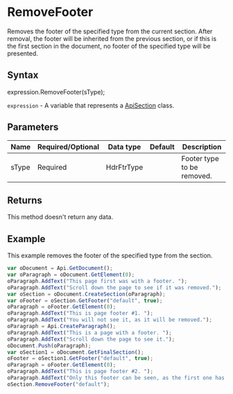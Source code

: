 # RemoveFooter

Removes the footer of the specified type from the current section. After removal, the footer will be inherited from the previous section, or if this is the first section in the document, no footer of the specified type will be presented.

## Syntax

expression.RemoveFooter(sType);

`expression` - A variable that represents a [ApiSection](../ApiSection.md) class.

## Parameters

| **Name** | **Required/Optional** | **Data type** | **Default** | **Description** |
| ------------- | ------------- | ------------- | ------------- | ------------- |
| sType | Required | HdrFtrType |  | Footer type to be removed. |

## Returns

This method doesn't return any data.

## Example

This example removes the footer of the specified type from the section.

```javascript
var oDocument = Api.GetDocument();
var oParagraph = oDocument.GetElement(0);
oParagraph.AddText("This page first was with a footer. ");
oParagraph.AddText("Scroll down the page to see if it was removed.");
var oSection = oDocument.CreateSection(oParagraph);
var oFooter = oSection.GetFooter("default", true);
oParagraph = oFooter.GetElement(0);
oParagraph.AddText("This is page footer #1. ");
oParagraph.AddText("You will not see it, as it will be removed.");
oParagraph = Api.CreateParagraph();
oParagraph.AddText("This is a page with a footer. ");
oParagraph.AddText("Scroll down the page to see it.");
oDocument.Push(oParagraph);
var oSection1 = oDocument.GetFinalSection();
oFooter = oSection1.GetFooter("default", true);
oParagraph = oFooter.GetElement(0);
oParagraph.AddText("This is page footer #2. ");
oParagraph.AddText("Only this footer can be seen, as the first one has been removed.");
oSection.RemoveFooter("default");
```
